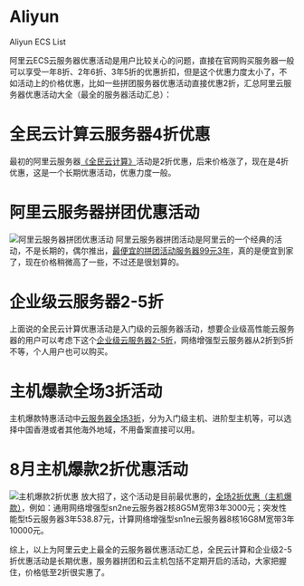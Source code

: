 # Aliyun
Aliyun ECS List


阿里云ECS云服务器优惠活动是用户比较关心的问题，直接在官网购买服务器一般可以享受一年8折、2年6折、3年5折的优惠折扣，但是这个优惠力度太小了，不如活动上的价格优惠，比如一些拼团服务器优惠活动直接优惠2折，汇总阿里云服务器优惠活动大全（最全的服务器活动汇总）：

# 全民云计算云服务器4折优惠
最初的阿里云服务器[《全民云计算》](https://promotion.aliyun.com/ntms/act/qwbk.html?userCode=r3yteowb)活动是2折优惠，后来价格涨了，现在是4折优惠，这是一个长期优惠活动，优惠力度一般。

# 阿里云服务器拼团优惠活动
![阿里云服务器拼团优惠活动](https://yqfile.alicdn.com/47e30b5e2615088a85f3d6618db5cc7fa6ab302b.png)
阿里云服务器拼团活动是阿里云的一个经典的活动，不是长期的，偶尔推出，[最便宜的拼团活动服务器99元3年](https://www.aliyun.com/acts/hi-group-buying?userCode=r3yteowb)，真的是便宜到家了，现在价格稍微高了一些，不过还是很划算的。

# 企业级云服务器2-5折
上面说的全民云计算优惠活动是入门级的云服务器活动，想要企业级高性能云服务器的用户可以考虑下这个[企业级云服务器2-5折](https://promotion.aliyun.com/ntms/act/enterprise-discount.html?userCode=r3yteowb)，网络增强型云服务器从2折到5折不等，个人用户也可以购买。

# 主机爆款全场3折活动
主机爆款特惠活动中[云服务器全场3折](https://www.aliyun.com/acts/hotsale?userCode=r3yteowb)，分为入门级主机、进阶型主机等，可以选择中国香港或者其他海外地域，不用备案直接可以用。

# 8月主机爆款2折优惠活动
![主机爆款2折优惠](https://yqfile.alicdn.com/1e90133776b32aa1790234e017a2ddfb7c32874f.png)
放大招了，这个活动是目前最优惠的，[全场2折优惠（主机爆款）](https://www.aliyun.com/acts/limit-buy?userCode=r3yteowb)，例如：通用网络增强型sn2ne云服务器2核8G5M宽带3年3000元；突发性能型t5云服务器3年538.87元，计算网络增强型sn1ne云服务器8核16G8M宽带3年10000元。

综上，以上为阿里云史上最全的云服务器优惠活动汇总，全民云计算和企业级2-5折优惠活动是长期优惠，服务器拼团和云主机包括不定期开启的活动，大家把握住，价格低至2折很实惠了。
